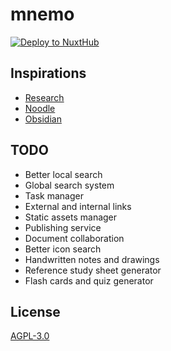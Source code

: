 # mnemo

[![Deploy to NuxtHub](https://hub.nuxt.com/button.svg)](https://hub.nuxt.com/new?repo=lemueldls/mnemo)

## Inspirations

- [Research](https://un.ms/research)
- [Noodle](https://noodle.run)
- [Obsidian](https://obsidian.md)

## TODO

- Better local search
- Global search system
- Task manager
- External and internal links
- Static assets manager
- Publishing service
- Document collaboration
- Better icon search
- Handwritten notes and drawings
- Reference study sheet generator
- Flash cards and quiz generator

## License

[AGPL-3.0](https://choosealicense.com/licenses/agpl-3.0/)

